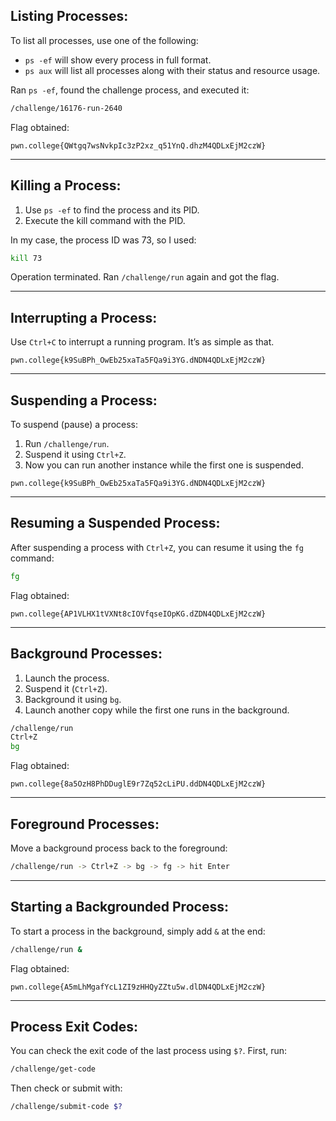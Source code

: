 ## Listing Processes:

To list all processes, use one of the following:

- `ps -ef` will show every process in full format.
- `ps aux` will list all processes along with their status and resource usage.

Ran `ps -ef`, found the challenge process, and executed it:

```bash
/challenge/16176-run-2640
```

Flag obtained:

```
pwn.college{QWtgq7wsNvkpIc3zP2xz_q51YnQ.dhzM4QDLxEjM2czW}
```

---

## Killing a Process:

1. Use `ps -ef` to find the process and its PID.
2. Execute the kill command with the PID.

In my case, the process ID was 73, so I used:

```bash
kill 73
```

Operation terminated. Ran `/challenge/run` again and got the flag.

---

## Interrupting a Process:

Use `Ctrl+C` to interrupt a running program. It’s as simple as that.

```
pwn.college{k9SuBPh_OwEb25xaTa5FQa9i3YG.dNDN4QDLxEjM2czW}
```

---

## Suspending a Process:

To suspend (pause) a process:

1. Run `/challenge/run`.
2. Suspend it using `Ctrl+Z`.
3. Now you can run another instance while the first one is suspended.

```
pwn.college{k9SuBPh_OwEb25xaTa5FQa9i3YG.dNDN4QDLxEjM2czW}
```

---

## Resuming a Suspended Process:

After suspending a process with `Ctrl+Z`, you can resume it using the `fg` command:

```bash
fg
```

Flag obtained:

```
pwn.college{AP1VLHX1tVXNt8cIOVfqseIOpKG.dZDN4QDLxEjM2czW}
```

---

## Background Processes:

1. Launch the process.
2. Suspend it (`Ctrl+Z`).
3. Background it using `bg`.
4. Launch another copy while the first one runs in the background.

```bash
/challenge/run
Ctrl+Z
bg
```

Flag obtained:

```
pwn.college{8a5OzH8PhDDuglE9r7Zq52cLiPU.ddDN4QDLxEjM2czW}
```

---

## Foreground Processes:

Move a background process back to the foreground:

```bash
/challenge/run -> Ctrl+Z -> bg -> fg -> hit Enter
```

---

## Starting a Backgrounded Process:

To start a process in the background, simply add `&` at the end:

```bash
/challenge/run &
```

Flag obtained:

```
pwn.college{A5mLhMgafYcL1ZI9zHHQyZZtu5w.dlDN4QDLxEjM2czW}
```

---

## Process Exit Codes:

You can check the exit code of the last process using `$?`. First, run:

```bash
/challenge/get-code
```

Then check or submit with:

```bash
/challenge/submit-code $?
```

